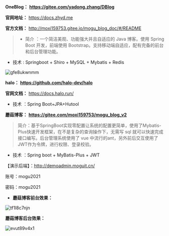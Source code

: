  **OneBlog：** **https://gitee.com/yadong.zhang/DBlog**

**官网地址：** https://docs.zhyd.me

**官方文档：** http://moxi159753.gitee.io/mogu_blog_doc/#/README

>   -   简介 ：一个简洁美观、功能强大并且自适应的 Java 博客。使用 Spring Boot 开发，前端使用 Bootstrap。支持移动端自适应，配有完备的前台和后台管理功能。

-   技术 : Springboot + Shiro + MySQL + Mybatis + Redis

![gfe8ukwnmm](G:\各科笔记\SpringCloud笔记\SpringCloud学习笔记(1)\合适的项目.assets\gfe8ukwnmm.png)





**halo：** **https://github.com/halo-dev/halo**

**官网文档：** https://docs.halo.run/

-   技术 ：Spring Boot+JPA+Hutool





**蘑菇博客：** **https://gitee.com/moxi159753/mogu_blog_v2**

>   简介：基于SpringBoot实现零配置让系统的配置更简单，使用了Mybatis-Plus快速开发框架，在不是复杂的查询操作下，无需写 sql 就可以快速完成接口编写。后台管理系统使用了 vue 中流行的ant，另外前后交互使用了JWT作为令牌，进行权限、登录校验。

-   技术 ：Spring boot + MyBatis-Plus + JWT

【演示后端】：http://demoadmin.moguit.cn/ 

账号：mogu2021

密码：mogu2021

-   **蘑菇博客前台效果：**

![tf1l8c7njn](G:\各科笔记\SpringCloud笔记\SpringCloud学习笔记(1)\合适的项目.assets\tf1l8c7njn.png)

**蘑菇博客后台效果：**

![evut89v4x1](G:\各科笔记\SpringCloud笔记\SpringCloud学习笔记(1)\合适的项目.assets\evut89v4x1.png)


